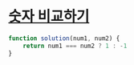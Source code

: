 # [숫자 비교하기](https://school.programmers.co.kr/learn/courses/30/lessons/120807)

```js
function solution(num1, num2) {
    return num1 === num2 ? 1 : -1
}
```